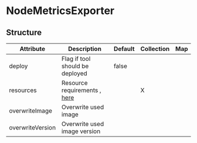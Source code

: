 # NodeMetricsExporter 
 

## Structure 
 

| Attribute        | Description                                                | Default | Collection | Map  |
| ---------------- | ---------------------------------------------------------- | ------- | ---------- | ---  |
| deploy           | Flag if tool should be deployed                            |  false  |            |      |
| resources        | Resource requirements , [here](k8s/Resources/Resources.md) |         | X          |      |
| overwriteImage   | Overwrite used image                                       |         |            |      |
| overwriteVersion | Overwrite used image version                               |         |            |      |